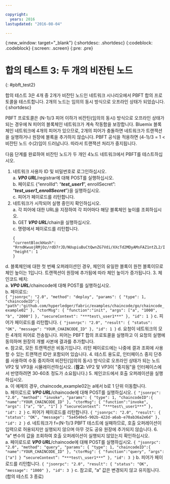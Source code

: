 ```yaml
---

copyright:
  years: 2016
lastupdated: "2016-08-04"

---
```


{:new_window: target="_blank"}
{:shortdesc: .shortdesc}
{:codeblock: .codeblock}
{:screen: .screen}
{:pre: .pre}


# 합의 테스트 3: 두 개의 비잔틴 노드
{: #pbft_test2}


합의 테스트 3은 4개 중 2개가 비잔틴 노드인 네트워크 시나리오에서 PBFT 합의 프로토콜을 테스트합니다. 2개의 노드는 임의의 동시 방식으로 오프라인 상태가 되었습니다.
{:shortdesc}

PBFT 프로토콜은 (N-1)/3 피어 이하가 비잔틴(임의의 동시) 방식으로 오프라인 상태가 되는 경우에 N 피어의 블록체인 네트워크가 계속 작동함을 보장합니다. Bluemix 블록체인 네트워크에 4개의 피어가 있으므로, 2개의 피어가 충돌하면 네트워크가 트랜잭션을 실행하거나 원장에 블록을 추가하지 않습니다. PBFT 공식을 적용하면 (4-1)/3 = 1 < 비잔틴 노드 수(2)임이 드러납니다. 따라서 트랜잭션 처리가 중지됩니다. 

다음 단계를 완료하여 비잔틴 노드가 두 개인 4노드 네트워크에서 PBFT를 테스트하십시오. 
1.  네트워크 사용자 ID 및 비밀번호로 로그인하십시오.   
a. ***VP0 URL***/registrar에 대해 POST를 실행하십시오.   
b. 페이로드 {“enrollId”: “***test\_user1***”, enrollSecret”: “***test\_user1\_enrollSecret***”}을 실행하십시오.   
c. 피어가 페이로드를 리턴합니다. 
2.  네트워크가 시작되어 실행 중인지 확인하십시오.   
a. 각 피어에 대한 URL을 지정하여 각 피어마다 해당 블록체인 높이를 조회하십시오.   
b. GET ***VP0 URL***/chain을 실행하십시오.   
c. 명령에서 페이로드를 리턴합니다. 
      ```
      {
      "currentBlockHash": "RrndKwuojRMjOz/rdD7rJD/NUupiuBuCtQwnZG7Vdi/XXcTd2MDyAMsFAZ1ntZL2/IIcSUeatIZAKS6ss7fEvg==",
      "height": 1
      }
      ```
d. 블록체인에 대한 첫 번째 오퍼레이션인 경우, 체인의 유일한 블록이 원천 블록이므로 체인 높이는 1입니다. 트랜잭션이 원장에 추가됨에 따라 체인 높이가 증가됩니다.
3.  체인코드 배치:   
a. ***VP0 URL***/chaincode에 대해 POST를 실행하십시오.   
b. 페이로드:   
      ```
      {
      "jsonrpc": "2.0",
      "method": "deploy",
      "params": {
      "type": 1,
      "chaincodeID":{
      "path":"github.com/hyperledger/fabric/examples/chaincode/go/chaincode_example02"
      },
      "ctorMsg": {
      "function":"init",
      "args": ["a", "1000", "b", "2000"]
      },
      "secureContext": "***test\_user1***"
      },
      "id": 1
      }
      ```
c. 피어가 페이로드를 리턴합니다.
      ```
      {
      "jsonrpc": "2.0",
      "result": {
      "status": "OK",
      "message": "YOUR_CHAINCODE_ID"
      },
      "id": 1
      }
      ```
d. 요청이 네트워크의 모든 4개의 피어로 전송됩니다. 피어는 PBFT 합의 프로토콜을 실행하고 이 요청의 실행에 동의하며 원장의 개별 사본에 결과를 추가합니다.   
e. 참고로, 모든 트랜잭션은 비동기입니다. 리턴 페이로드에는 나중에 결과 조회에 사용할 수 있는 트랜잭션 ID만 포함되어 있습니다.
4.  테스트 용도로, 인터페이스 중지 단추를 사용하여 수동 중지하여 비잔틴(임의의 동시) 방식으로 오프라인 상태가 되는 노드 VP2 및 VP3을 시뮬레이션하십시오. (**참고**: VP2 맟 VP3이 "중지됨"을 인터페이스에서 반영하려면 30-60초 정도가 소요됩니다.)
5.  체인코드에서 호출 오퍼레이션을 실행하십시오.   
a. 이 예제의 경우, chaincode_example02는 a에서 b로 1 단위 이동합니다.   
b. 페이로드로 ***VP0 URL***/chaincode에 대해 POST를 실행하십시오. 
      ```
      {
      "jsonrpc": "2.0",
      "method": "invoke",
      "params": {
      "type": 1,
      "chaincodeID":{
      "name":"YOUR_CHAINCODE_ID"
      },
      "ctorMsg": {
      "function":"invoke",
      "args": ["a", "b", "1"]
      }
      “secureContext”: “***test\_user1***”
      },
      "id": 2
      }
      ```
c. 피어가 페이로드를 리턴합니다.
      ```
      {
      "jsonrpc": "2.0",
      "result": {
      "status": "OK",
      "message": "5a4540e5-902b-422d-a6ab-e70ab36a2e6d"
      },
      "id": 2
      }
      ```
d. 네트워크가 f=(N-1)/3 PBFT 테스트에 실패하므로, 호출 오퍼레이션이 입력으로 허용되지만 실행되지 않으며 아무 것도 공유 원장에 추가되지 않습니다.
6.  “a” 변수의 값을 조회하여 호출 오퍼레이션이 실행되지 않았는지 확인하십시오.   
a. 페이로드로 ***VP0 URL***/chaincode에 대해 POST를 실행하십시오. 
      ```
      {
      "jsonrpc": "2.0",
      "method": "query",
      "params": {
      "type": 1,
      "chaincodeID":{
      "name":"YOUR_CHAINCODE_ID"
      },
      "ctorMsg": {
      "function":"query",
      "args": ["a"]
      }
      “secureContext”: “***test\_user1***”
      },
      "id": 3
      }
      ```
b. 피어가 페이로드를 리턴합니다.
      ```
      {
      "jsonrpc": "2.0",
      "result": {
      "status": "OK",
      "message": "1000"
      },
      "id": 3
      }
      ```
c. 참고로, “a” 값은 변경되지 않고 유지됩니다.
  (합의 테스트 3 종료)

